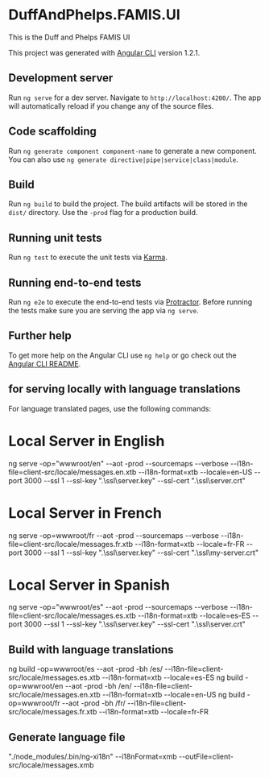 ﻿# DuffAndPhelps.FAMIS.UI

This is the Duff and Phelps FAMIS UI

This project was generated with [Angular CLI](https://github.com/angular/angular-cli) version 1.2.1.

## Development server

Run `ng serve` for a dev server. Navigate to `http://localhost:4200/`. The app will automatically reload if you change any of the source files.

## Code scaffolding

Run `ng generate component component-name` to generate a new component. You can also use `ng generate directive|pipe|service|class|module`.

## Build

Run `ng build` to build the project. The build artifacts will be stored in the `dist/` directory. Use the `-prod` flag for a production build.

## Running unit tests

Run `ng test` to execute the unit tests via [Karma](https://karma-runner.github.io).

## Running end-to-end tests

Run `ng e2e` to execute the end-to-end tests via [Protractor](http://www.protractortest.org/).
Before running the tests make sure you are serving the app via `ng serve`.

## Further help

To get more help on the Angular CLI use `ng help` or go check out the [Angular CLI README](https://github.com/angular/angular-cli/blob/master/README.md).


## for serving locally with language translations
For language translated pages, use the following commands:
# Local Server in English
ng serve -op="wwwroot/en" --aot -prod --sourcemaps --verbose --i18n-file=client-src/locale/messages.en.xtb --i18n-format=xtb --locale=en-US --port 3000 --ssl 1 --ssl-key ".\ssl\server.key" --ssl-cert ".\ssl\server.crt"

# Local Server in French
ng serve -op=wwwroot/fr --aot -prod --sourcemaps --verbose --i18n-file=client-src/locale/messages.fr.xtb --i18n-format=xtb --locale=fr-FR --port 3000 --ssl 1 --ssl-key ".\ssl\server.key" --ssl-cert ".\ssl\my-server.crt"

# Local Server in Spanish
ng serve -op="wwwroot/es" --aot -prod --sourcemaps --verbose --i18n-file=client-src/locale/messages.es.xtb --i18n-format=xtb --locale=es-ES --port 3000 --ssl 1 --ssl-key ".\ssl\server.key" --ssl-cert ".\ssl\server.crt"

## Build with language translations
ng build -op=wwwroot/es --aot -prod -bh /es/ --i18n-file=client-src/locale/messages.es.xtb --i18n-format=xtb --locale=es-ES
ng build -op=wwwroot/en --aot -prod -bh /en/ --i18n-file=client-src/locale/messages.en.xtb --i18n-format=xtb --locale=en-US
ng build -op=wwwroot/fr --aot -prod -bh /fr/ --i18n-file=client-src/locale/messages.fr.xtb --i18n-format=xtb --locale=fr-FR

## Generate language file
"./node_modules/.bin/ng-xi18n"  --i18nFormat=xmb  --outFile=client-src/locale/messages.xmb

